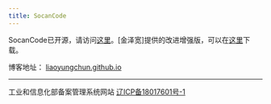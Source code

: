 ```yaml
---
title: SocanCode
---
```


SocanCode已开源，请访问[这里](https://github.com/liaoyungchun/SocanCode7)。[金泽宽]提供的改进增强版，可以在[这里](https://pan.baidu.com/s/1skHMeF7)下载。

博客地址： [liaoyungchun.github.io]( http://liaoyungchun.github.io/)
<hr />
工业和信息化部备案管理系统网站 <a href="http://beian.miit.gov.cn/" target="_blank">辽ICP备18017601号-1</a>
